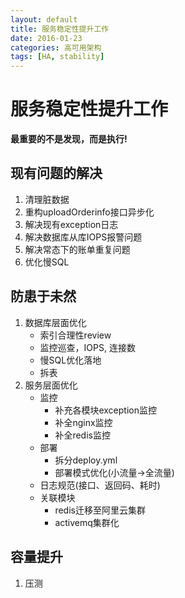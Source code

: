 ```yaml
---
layout: default
title: 服务稳定性提升工作
date: 2016-01-23
categories: 高可用架构
tags: [HA, stability]
---
```


# 服务稳定性提升工作

**最重要的不是发现，而是执行!**

## 现有问题的解决
1. 清理脏数据
1. 重构uploadOrderinfo接口异步化
1. 解决现有exception日志
1. 解决数据库从库IOPS报警问题
1. 解决常态下的账单重复问题
1. 优化慢SQL

## 防患于未然
1. 数据库层面优化
   - 索引合理性review
   - 监控巡查，IOPS, 连接数
   - 慢SQL优化落地
   - 拆表
1. 服务层面优化
   - 监控
      - 补充各模块exception监控
      - 补全nginx监控
      - 补全redis监控
   - 部署
      - 拆分deploy.yml
      - 部署模式优化(小流量->全流量)
   - 日志规范(接口、返回码、耗时)
   - 关联模块
      - redis迁移至阿里云集群
      - activemq集群化
   
## 容量提升
1. 压测